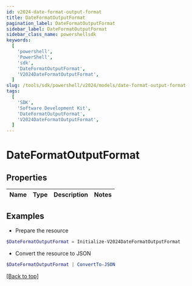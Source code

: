 ```yaml
---
id: v2024-date-format-output-format
title: DateFormatOutputFormat
pagination_label: DateFormatOutputFormat
sidebar_label: DateFormatOutputFormat
sidebar_class_name: powershellsdk
keywords:
  [
    'powershell',
    'PowerShell',
    'sdk',
    'DateFormatOutputFormat',
    'V2024DateFormatOutputFormat',
  ]
slug: /tools/sdk/powershell/v2024/models/date-format-output-format
tags:
  [
    'SDK',
    'Software Development Kit',
    'DateFormatOutputFormat',
    'V2024DateFormatOutputFormat',
  ]
---
```


# DateFormatOutputFormat

## Properties

| Name | Type | Description | Notes |
| ---- | ---- | ----------- | ----- |

## Examples

- Prepare the resource

```powershell
$DateFormatOutputFormat = Initialize-V2024DateFormatOutputFormat
```

- Convert the resource to JSON

```powershell
$DateFormatOutputFormat | ConvertTo-JSON
```

[[Back to top]](#)
